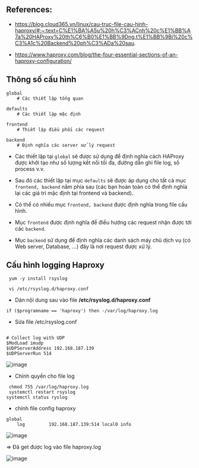 ## References:

- https://blog.cloud365.vn/linux/cau-truc-file-cau-hinh-haproxy/#:~:text=C%E1%BA%A5u%20h%C3%ACnh%20c%E1%BB%A7a%20HAProxy%20th%C6%B0%E1%BB%9Dng,t%E1%BB%9Bi%20c%C3%A1c%20Backend%20ph%C3%ADa%20sau.



- https://www.haproxy.com/blog/the-four-essential-sections-of-an-haproxy-configuration/


## Thông số cấu hình

```
global
    # Các thiết lập tổng quan

defaults
    # Các thiết lập mặc định

frontend
    # Thiết lập điều phối các request

backend
    # Định nghĩa các server xử lý request
```


- Các thiết lập tại `global` sẽ được sử dụng để định nghĩa cách HAProxy được khởi tạo như số lượng kết nối tối đa, đường dẫn ghi file log, số process v.v.


- Sau đó các thiết lập tại mục `defaults` sẽ được áp dụng cho tất cả mục `frontend, backend` nằm phía sau (các bạn hoàn toàn có thể định nghĩa lại các giá tri mặc định tại frontend và backend).

-  Có thể có nhiều mục `frontend, backend` được định nghĩa trong file cấu hình. 


-  Mục `frontend` được định nghĩa để điều hướng các request nhận được tới các `backend`. 


-  Mục `backend` sử dụng để định nghĩa các danh sách máy chủ dịch vụ (có Web server, Database, …) đây là nơi request được xử lý.

## Cấu hình logging Haproxy

```
 yum -y install rsyslog

 vi /etc/rsyslog.d/haproxy.conf

```
- Dán nội dung sau vào file **/etc/rsyslog.d/haproxy.conf**

```
if ($programname == 'haproxy') then -/var/log/haproxy.log

```
- Sửa file /etc/rsyslog.conf
```

# Collect log with UDP
$ModLoad imudp
$UDPServerAddress 192.168.187.139
$UDPServerRun 514
```


![image](https://user-images.githubusercontent.com/83824403/166904755-109b2416-b714-47ae-b558-32d73c139557.png)

 - Chỉnh quyền cho file log
 
```
 chmod 755 /var/log/haproxy.log
 systemctl restart rsyslog
systemctl status ryslog

```

- chỉnh file config haproxy


```
global
    log         192.168.187.139:514 local0 info

```


![image](https://user-images.githubusercontent.com/83824403/166906094-b9ac0188-be49-4cf1-9bfa-2e63e7bbb3d3.png)



=> Đã get được log vào file haproxy.log


![image](https://user-images.githubusercontent.com/83824403/166905388-4426cd4b-2ba3-4ddf-8345-db0c44250f98.png)



